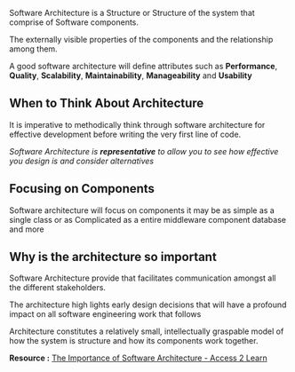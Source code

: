 

Software Architecture is a Structure or Structure of the system that comprise of Software components.

The externally visible properties of the components and the relationship among them.


A good software architecture will define attributes such as **Performance**, **Quality**, **Scalability**, **Maintainability**, **Manageability** and **Usability** 



## **When to Think About Architecture**

It is imperative to methodically think through software architecture for effective development before writing the very first line of code.

*Software Architecture is **representative** to allow you to see how effective you design is and consider alternatives*

## **Focusing on Components**

Software architecture will focus on components it may be as simple as a single class or as Complicated as a entire middleware component database and more


## **Why is the architecture so important**

Software Architecture provide that facilitates communication amongst all the different stakeholders.

The architecture high lights early design decisions that will have a profound impact on all software engineering work that follows


Architecture constitutes a relatively small, intellectually graspable  model of how the system is structure and how its components work together.







**Resource :**
[The Importance of Software Architecture - Access 2 Learn](https://www.youtube.com/watch?v=8CkYGjhV8DQ)